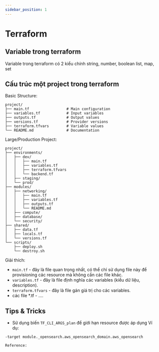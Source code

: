 ```yaml
---
sidebar_position: 1
---
```


# Terraform

## Variable trong terraform
Variable trong terraform có 2 kiểu chính
string, number, boolean
list, map, set


## Cấu trúc một project trong terraform
Basic Structure:
```
project/
├── main.tf                 # Main configuration
├── variables.tf            # Input variables
├── outputs.tf              # Output values
├── versions.tf             # Provider versions
├── terraform.tfvars        # Variable values
└── README.md               # Documentation
```

Large/Production Project:
```
project/
├── environments/
│   ├── dev/
│   │   ├── main.tf
│   │   ├── variables.tf
│   │   ├── terraform.tfvars
│   │   └── backend.tf
│   ├── staging/
│   └── prod/
├── modules/
│   ├── networking/
│   │   ├── main.tf
│   │   ├── variables.tf
│   │   ├── outputs.tf
│   │   └── README.md
│   ├── compute/
│   ├── database/
│   └── security/
├── shared/
│   ├── data.tf
│   ├── locals.tf
│   └── versions.tf
└── scripts/
    ├── deploy.sh
    └── destroy.sh
```

Giải thích:   
- `main.tf` - đây là file quan trọng nhất, có thể chỉ sử dụng file này để provisioning các resource mà không cần các file khác.
- `variables.tf` - đây là file định nghĩa các variables (kiểu dữ liệu, description).
- `terraform.tfvars` - đây là file gán giá trị cho các variables.
- các file *.tf - ....


## Tips & Tricks
- Sử dụng biến `TF_CLI_ARGS_plan` để giới hạn resource được áp dụng 
Ví dụ:
```
-target module._opensearch.aws_opensearch_domain.aws_opensearch
```

`Reference:`   